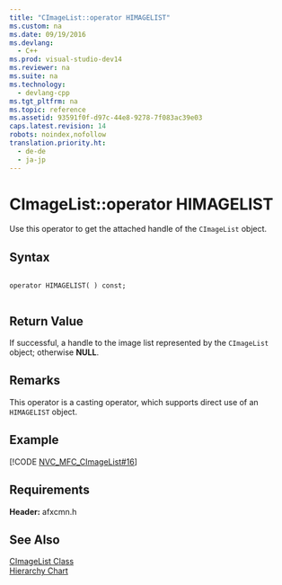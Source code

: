 ```yaml
---
title: "CImageList::operator HIMAGELIST"
ms.custom: na
ms.date: 09/19/2016
ms.devlang: 
  - C++
ms.prod: visual-studio-dev14
ms.reviewer: na
ms.suite: na
ms.technology: 
  - devlang-cpp
ms.tgt_pltfrm: na
ms.topic: reference
ms.assetid: 93591f0f-d97c-44e8-9278-7f083ac39e03
caps.latest.revision: 14
robots: noindex,nofollow
translation.priority.ht: 
  - de-de
  - ja-jp
---
```

# CImageList::operator HIMAGELIST
Use this operator to get the attached handle of the `CImageList` object.  
  
## Syntax  
  
```  
  
operator HIMAGELIST( ) const;  
  
```  
  
## Return Value  
 If successful, a handle to the image list represented by the `CImageList` object; otherwise **NULL**.  
  
## Remarks  
 This operator is a casting operator, which supports direct use of an `HIMAGELIST` object.  
  
## Example  
 [!CODE [NVC_MFC_CImageList#16](../CodeSnippet/VS_Snippets_Cpp/NVC_MFC_CImageList#16)]  
  
## Requirements  
 **Header:** afxcmn.h  
  
## See Also  
 [CImageList Class](../vs140/CImageList-Class.md)   
 [Hierarchy Chart](../vs140/Hierarchy-Chart.md)